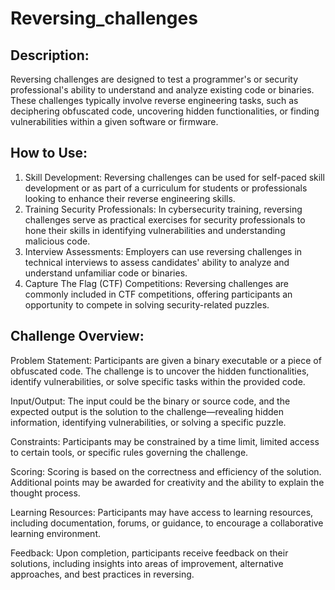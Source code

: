 # Reversing_challenges

## Description:
Reversing challenges are designed to test a programmer's or security professional's ability to understand and analyze existing code or binaries. These challenges typically involve reverse engineering tasks, such as deciphering obfuscated code, uncovering hidden functionalities, or finding vulnerabilities within a given software or firmware.

## How to Use:

1. Skill Development:
Reversing challenges can be used for self-paced skill development or as part of a curriculum for students or professionals looking to enhance their reverse engineering skills.
2. Training Security Professionals:
In cybersecurity training, reversing challenges serve as practical exercises for security professionals to hone their skills in identifying vulnerabilities and understanding malicious code.
3. Interview Assessments:
Employers can use reversing challenges in technical interviews to assess candidates' ability to analyze and understand unfamiliar code or binaries.
4. Capture The Flag (CTF) Competitions:
Reversing challenges are commonly included in CTF competitions, offering participants an opportunity to compete in solving security-related puzzles.

## Challenge Overview:

Problem Statement:
Participants are given a binary executable or a piece of obfuscated code. The challenge is to uncover the hidden functionalities, identify vulnerabilities, or solve specific tasks within the provided code.

Input/Output:
The input could be the binary or source code, and the expected output is the solution to the challenge—revealing hidden information, identifying vulnerabilities, or solving a specific puzzle.

Constraints:
Participants may be constrained by a time limit, limited access to certain tools, or specific rules governing the challenge.

Scoring:
Scoring is based on the correctness and efficiency of the solution. Additional points may be awarded for creativity and the ability to explain the thought process.

Learning Resources:
Participants may have access to learning resources, including documentation, forums, or guidance, to encourage a collaborative learning environment.

Feedback:
Upon completion, participants receive feedback on their solutions, including insights into areas of improvement, alternative approaches, and best practices in reversing.

